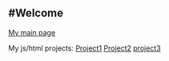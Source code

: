 ## #Welcome

[My main page](https://djillalol.github.io/Web/HTML/L2-GTR.html)

My js/html projects:
[Project1](http://djillali.alwaysdata.net/Tp4/tp4.html)
[Project2](http://djillali.alwaysdata.net/Tp5/TP5.html)
[project3](http://djillali.alwaysdata.net/Tp6/TP6.html)

